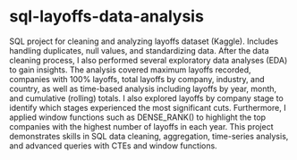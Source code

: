 # sql-layoffs-data-analysis
SQL project for cleaning and analyzing layoffs dataset (Kaggle). Includes handling duplicates, null values, and standardizing data. After the data cleaning process, I also performed several exploratory data analyses (EDA) to gain insights. The analysis covered maximum layoffs recorded, companies with 100% layoffs, total layoffs by company, industry, and country, as well as time-based analysis including layoffs by year, month, and cumulative (rolling) totals. I also explored layoffs by company stage to identify which stages experienced the most significant cuts. Furthermore, I applied window functions such as DENSE_RANK() to highlight the top companies with the highest number of layoffs in each year. This project demonstrates skills in SQL data cleaning, aggregation, time-series analysis, and advanced queries with CTEs and window functions.
